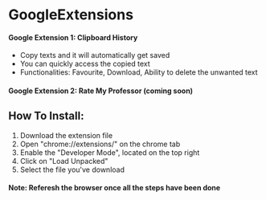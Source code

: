 # GoogleExtensions

#### Google Extension 1: Clipboard History
* Copy texts and it will automatically get saved
* You can quickly access the copied text 
* Functionalities: Favourite, Download, Ability to delete the unwanted text

#### Google Extension 2: Rate My Professor (coming soon)

## How To Install:

1. Download the extension file
2. Open "chrome://extensions/" on the chrome tab
3. Enable the "Developer Mode", located on the top right
4. Click on "Load Unpacked"
5. Select the file you've download

#### Note: Referesh the browser once all the steps have been done
